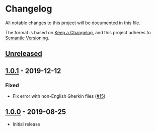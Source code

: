 # Changelog

All notable changes to this project will be documented in this file.

The format is based on [Keep a Changelog](https://keepachangelog.com/en/1.0.0/),
and this project adheres to [Semantic Versioning](https://semver.org/spec/v2.0.0.html).

## [Unreleased]

## [1.0.1] - 2019-12-12

### Fixed

- Fix error with non-English Gherkin files ([#15](https://github.com/ducminh-phan/reformat-gherkin/issues/15))

## [1.0.0] - 2019-08-25

- Initial release

[unreleased]: https://github.com/ducminh-phan/reformat-gherkin/compare/v1.0.1...HEAD
[1.0.1]: https://github.com/ducminh-phan/reformat-gherkin/compare/v1.0.0...v1.0.1
[1.0.0]: https://github.com/ducminh-phan/reformat-gherkin/releases/tag/v1.0.0
